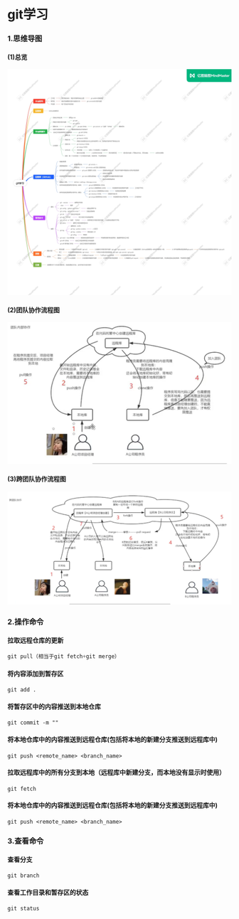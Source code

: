 # git学习

### 1.思维导图
#### (1)总览
![git思维导图](https://github.com/jiangwayway/Web-learning/blob/dev/image/git%E5%AD%A6%E4%B9%A0.jpeg?raw=true)

#### (2)团队协作流程图
![团队协作流程图](https://raw.githubusercontent.com/jiangwayway/Web-learning/refs/heads/dev/image/%E5%9B%A2%E9%98%9F%E5%90%88%E4%BD%9C%E6%B5%81%E7%A8%8B%E5%9B%BE.png)

#### (3)跨团队协作流程图
![跨团队协作流程图](https://raw.githubusercontent.com/jiangwayway/Web-learning/refs/heads/dev/image/%E8%B7%A8%E5%9B%A2%E9%98%9F%E5%90%88%E4%BD%9C%E6%B5%81%E7%A8%8B%E5%9B%BE.png)

### 2.操作命令
#### 拉取远程仓库的更新
```js
git pull（相当于git fetch+git merge）
```
#### 将内容添加到暂存区
```
git add .
```
#### 将暂存区中的内容推送到本地仓库
```
git commit -m ""
```
#### 将本地仓库中的内容推送到远程仓库(包括将本地的新建分支推送到远程库中)
```
git push <remote_name> <branch_name>
```
#### 拉取远程库中的所有分支到本地（远程库中新建分支，而本地没有显示时使用）
```
git fetch
```
#### 将本地仓库中的内容推送到远程仓库(包括将本地的新建分支推送到远程库中)
```
git push <remote_name> <branch_name>
```
### 3.查看命令

#### 查看分支
```
git branch
```
#### 查看工作目录和暂存区的状态
```
git status
```

